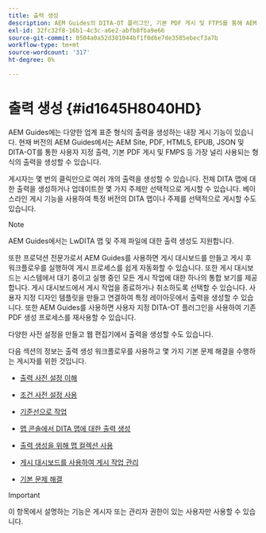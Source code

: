 ```yaml
---
title: 출력 생성
description: AEM Guides의 DITA-OT 플러그인, 기본 PDF 게시 및 FTPS를 통해 AEM 사이트, PDF, HTML5, EPUB, 사용자 지정 및 JSON에서 출력을 생성합니다.
exl-id: 32fc32f8-16b1-4c3c-a6e2-abfb8fba9e66
source-git-commit: 8504a0a52d381044bf1f0d6e7de3585ebecf3a7b
workflow-type: tm+mt
source-wordcount: '317'
ht-degree: 0%

---
```


# 출력 생성 {#id1645H8040HD}

AEM Guides에는 다양한 업계 표준 형식의 출력을 생성하는 내장 게시 기능이 있습니다. 현재 버전의 AEM Guides에서는 AEM Site, PDF, HTML5, EPUB, JSON 및 DITA-OT를 통한 사용자 지정 출력, 기본 PDF 게시 및 FMPS 등 가장 널리 사용되는 형식의 출력을 생성할 수 있습니다.

게시자는 몇 번의 클릭만으로 여러 개의 출력을 생성할 수 있습니다. 전체 DITA 맵에 대한 출력을 생성하거나 업데이트한 몇 가지 주제만 선택적으로 게시할 수 있습니다. 베이스라인 게시 기능을 사용하여 특정 버전의 DITA 맵이나 주제를 선택적으로 게시할 수도 있습니다.

>[!NOTE]
>
> AEM Guides에서는 LwDITA 맵 및 주제 파일에 대한 출력 생성도 지원합니다.

또한 프로덕션 전문가로서 AEM Guides를 사용하면 게시 대시보드를 만들고 게시 후 워크플로우를 실행하여 게시 프로세스를 쉽게 자동화할 수 있습니다. 또한 게시 대시보드는 시스템에서 대기 중이고 실행 중인 모든 게시 작업에 대한 하나의 통합 보기를 제공합니다. 게시 대시보드에서 게시 작업을 종료하거나 취소하도록 선택할 수 있습니다. 사용자 지정 디자인 템플릿을 만들고 연결하여 특정 레이아웃에서 출력을 생성할 수 있습니다. 또한 AEM Guides를 사용하면 사용자 지정 DITA-OT 플러그인을 사용하여 기존 PDF 생성 프로세스를 재사용할 수 있습니다.

다양한 사전 설정을 만들고 웹 편집기에서 출력을 생성할 수도 있습니다.

다음 섹션의 정보는 출력 생성 워크플로우를 사용하고 몇 가지 기본 문제 해결을 수행하는 게시자를 위한 것입니다.

- [출력 사전 설정 이해](generate-output-understand-presets.md#)

- [조건 사전 설정 사용](generate-output-use-condition-presets.md#)

- [기준선으로 작업](generate-output-use-baseline-for-publishing.md#)

- [맵 콘솔에서 DITA 맵에 대한 출력 생성](generate-output-for-a-dita-map.md#)

- [출력 생성을 위해 맵 컬렉션 사용](generate-output-use-map-collection-output-generation.md#)

- [게시 대시보드를 사용하여 게시 작업 관리](generate-output-publish-dashboard.md#)

- [기본 문제 해결](generate-output-basic-troubleshooting.md#)


>[!IMPORTANT]
>
> 이 항목에서 설명하는 기능은 게시자 또는 관리자 권한이 있는 사용자만 사용할 수 있습니다.

